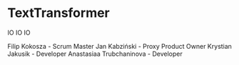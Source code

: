 # TextTransformer
IO IO IO

Filip Kokosza - Scrum Master
Jan Kabziński - Proxy Product Owner
Krystian Jakusik - Developer
Anastasiaa Trubchaninova - Developer
